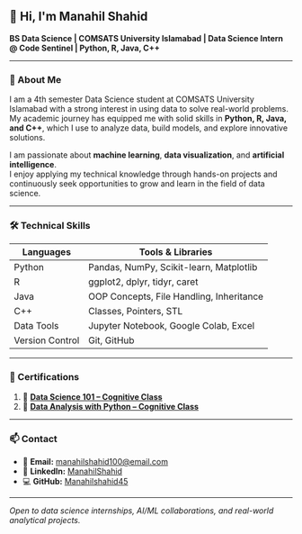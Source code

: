 ## 👋 Hi, I'm Manahil Shahid

**BS Data Science | COMSATS University Islamabad | Data Science Intern @ Code Sentinel | Python, R, Java, C++**

---

### 📌 About Me

I am a 4th semester Data Science student at COMSATS University Islamabad with a strong interest in using data to solve real-world problems.  
My academic journey has equipped me with solid skills in **Python, R, Java, and C++**, which I use to analyze data, build models, and explore innovative solutions.

I am passionate about **machine learning**, **data visualization**, and **artificial intelligence**.  
I enjoy applying my technical knowledge through hands-on projects and continuously seek opportunities to grow and learn in the field of data science.

---

### 🛠 Technical Skills

| Languages        | Tools & Libraries                           |
|------------------|---------------------------------------------|
| Python           | Pandas, NumPy, Scikit-learn, Matplotlib     |
| R                | ggplot2, dplyr, tidyr, caret                 |
| Java             | OOP Concepts, File Handling, Inheritance    |
| C++              | Classes, Pointers, STL                      |
| Data Tools       | Jupyter Notebook, Google Colab, Excel       |
| Version Control  | Git, GitHub                                 |

---

### 📜 Certifications

1. 📘 **[Data Science 101 – Cognitive Class](https://courses.cognitiveclass.ai/certificates/7fa116e768964f6eadd74b36036f4159)**
2. 📘 **[Data Analysis with Python – Cognitive Class](https://courses.cognitiveclass.ai/certificates/973a5a0d329b43f494063fc4ca327054)**

---

### 📫 Contact

- 📧 **Email:** manahilshahid100@email.com 
- 💼 **LinkedIn:** [ManahilShahid](https://www.linkedin.com/in/manahil-shahid-346005309/) 
- 💻 **GitHub:** [Manahilshahid45](https://github.com/ManahilShahid45)

---

*Open to data science internships, AI/ML collaborations, and real-world analytical projects.*
